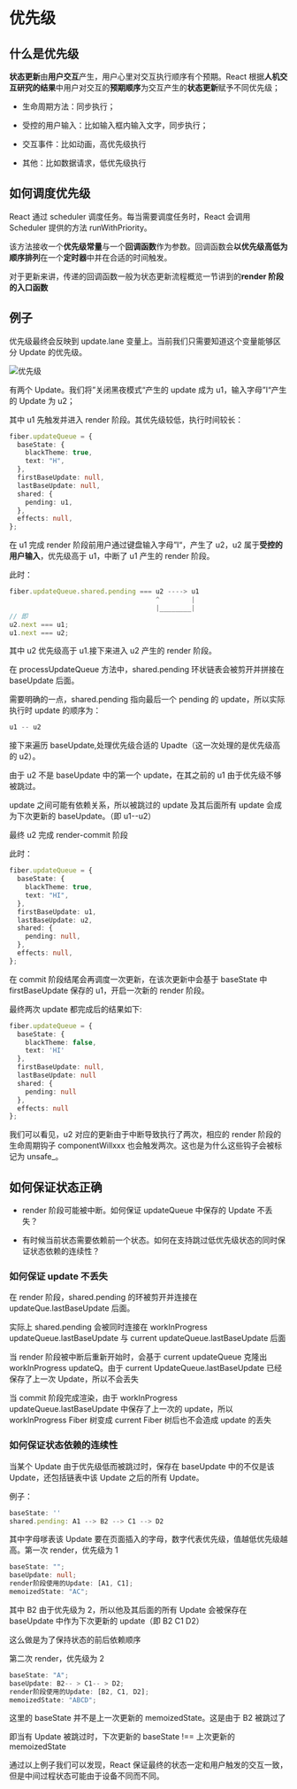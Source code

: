 # 优先级

## 什么是优先级

**状态更新**由**用户交互**产生，用户心里对交互执行顺序有个预期。React 根据**人机交互研究的结果**中用户对交互的**预期顺序**为交互产生的**状态更新**赋予不同优先级；

- 生命周期方法：同步执行；

- 受控的用户输入：比如输入框内输入文字，同步执行；

- 交互事件：比如动画，高优先级执行

- 其他：比如数据请求，低优先级执行

## 如何调度优先级

React 通过 scheduler 调度任务。每当需要调度任务时，React 会调用 Scheduler 提供的方法 runWithPriority。

该方法接收一个**优先级常量**与一个**回调函数**作为参数。回调函数会**以优先级高低为顺序排列**在一个**定时器**中并在合适的时间触发。

对于更新来讲，传递的回调函数一般为状态更新流程概览一节讲到的**render 阶段的入口函数**

## 例子

优先级最终会反映到 update.lane 变量上。当前我们只需要知道这个变量能够区分 Update 的优先级。

![优先级](../../resource/blogs/images/Fiber架构的实现原理/优先级.png)

有两个 Update。我们将”关闭黑夜模式“产生的 update 成为 u1，输入字母”I“产生的 Update 为 u2；

其中 u1 先触发并进入 render 阶段。其优先级较低，执行时间较长：

```typescript
fiber.updateQueue = {
  baseState: {
    blackTheme: true,
    text: "H",
  },
  firstBaseUpdate: null,
  lastBaseUpdate: null,
  shared: {
    pending: u1,
  },
  effects: null,
};
```

在 u1 完成 render 阶段前用户通过键盘输入字母”I“，产生了 u2，u2 属于**受控的用户输入**，优先级高于 u1，中断了 u1 产生的 render 阶段。

此时：

```typescript
fiber.updateQueue.shared.pending === u2 ----> u1
                                     ^        |
                                     |________|
// 即
u2.next === u1;
u1.next === u2;
```

其中 u2 优先级高于 u1.接下来进入 u2 产生的 render 阶段。

在 processUpdateQueue 方法中，shared.pending 环状链表会被剪开并拼接在 baseUpdate 后面。

需要明确的一点，shared.pending 指向最后一个 pending 的 update，所以实际执行时 update 的顺序为：

```typescript
u1 -- u2
```

接下来遍历 baseUpdate,处理优先级合适的 Upadte（这一次处理的是优先级高的 u2）。

由于 u2 不是 baseUpdate 中的第一个 update，在其之前的 u1 由于优先级不够被跳过。

update 之间可能有依赖关系，所以被跳过的 update 及其后面所有 update 会成为下次更新的 baseUpdate。（即 u1--u2）

最终 u2 完成 render-commit 阶段

此时：

```typescript
fiber.updateQueue = {
  baseState: {
    blackTheme: true,
    text: "HI",
  },
  firstBaseUpdate: u1,
  lastBaseUpdate: u2,
  shared: {
    pending: null,
  },
  effects: null,
};
```

在 commit 阶段结尾会再调度一次更新，在该次更新中会基于 baseState 中 firstBaseUpdate 保存的 u1，开启一次新的 render 阶段。

最终两次 update 都完成后的结果如下:

```typescript
fiber.updateQueue = {
  baseState: {
    blackTheme: false,
    text: 'HI'
  },
  firstBaseUpdate: null,
  lastBaseUpdate: null
  shared: {
    pending: null
  },
  effects: null
};
```

我们可以看见，u2 对应的更新由于中断导致执行了两次，相应的 render 阶段的生命周期钩子 componentWillxxx 也会触发两次。这也是为什么这些钩子会被标记为 unsafe\_。

## 如何保证状态正确

- render 阶段可能被中断。如何保证 updateQueue 中保存的 Update 不丢失？

- 有时候当前状态需要依赖前一个状态。如何在支持跳过低优先级状态的同时保证状态依赖的连续性？

### 如何保证 update 不丢失

在 render 阶段，shared.pending 的环被剪开并连接在 updateQue.lastBaseUpdate 后面。

实际上 shared.pending 会被同时连接在 workInProgress updateQueue.lastBaseUpdate 与 current updateQueue.lastBaseUpdate 后面

当 render 阶段被中断后重新开始时，会基于 current updateQueue 克隆出 workInProgress updateQ。由于 current UpdateQueue.lastBaseUpdate 已经保存了上一次 Update，所以不会丢失

当 commit 阶段完成渲染，由于 workInProgress updateQueue.lastBaseUpdate 中保存了上一次的 update，所以 workInProgress Fiber 树变成 current Fiber 树后也不会造成 update 的丢失

### 如何保证状态依赖的连续性

当某个 Update 由于优先级低而被跳过时，保存在 baseUpdate 中的不仅是该 Update，还包括链表中该 Update 之后的所有 Update。

例子：

```typescript
baseState: ''
shared.pending: A1 --> B2 --> C1 --> D2
```

其中字母嗲表该 Update 要在页面插入的字母，数字代表优先级，值越低优先级越高。第一次 render，优先级为 1

```typescript
baseState: "";
baseUpdate: null;
render阶段使用的Update: [A1, C1];
memoizedState: "AC";
```

其中 B2 由于优先级为 2，所以他及其后面的所有 Update 会被保存在 baseUpdate 中作为下次更新的 update（即 B2 C1 D2）

这么做是为了保持状态的前后依赖顺序

第二次 render，优先级为 2

```typescript
baseState: "A";
baseUpdate: B2-- > C1-- > D2;
render阶段使用的Update: [B2, C1, D2];
memoizedState: "ABCD";
```

这里的 baseState 并不是上一次更新的 memoizedState。这是由于 B2 被跳过了

即当有 Update 被跳过时，下次更新的 baseState !== 上次更新的 memoizedState

通过以上例子我们可以发现，React 保证最终的状态一定和用户触发的交互一致，但是中间过程状态可能由于设备不同而不同。
